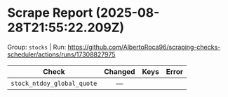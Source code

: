 # Scrape Report (2025-08-28T21:55:22.209Z)

Group: `stocks`  |  Run: https://github.com/AlbertoRoca96/scraping-checks-scheduler/actions/runs/17308827975

| Check | Changed | Keys | Error |
|---|:---:|:--|:--|
| `stock_ntdoy_global_quote` | — |  |  |
